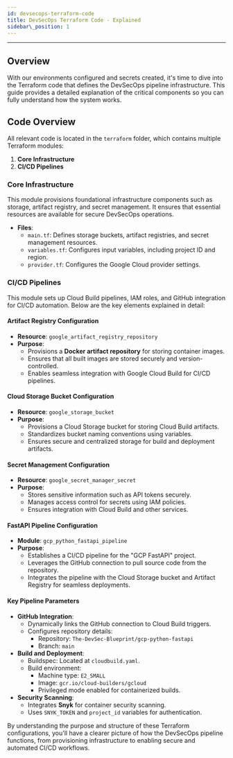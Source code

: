 ```yaml
---
id: devsecops-terraform-code
title: DevSecOps Terraform Code - Explained
sidebar\_position: 1
---
```


---

## Overview

With our environments configured and secrets created, it's time to dive into the Terraform code that defines the DevSecOps pipeline infrastructure. This guide provides a detailed explanation of the critical components so you can fully understand how the system works.

## Code Overview

All relevant code is located in the `terraform` folder, which contains multiple Terraform modules:

1. **Core Infrastructure**
2. **CI/CD Pipelines**

### Core Infrastructure

This module provisions foundational infrastructure components such as storage, artifact registry, and secret management. It ensures that essential resources are available for secure DevSecOps operations.

- **Files**:
  - `main.tf`: Defines storage buckets, artifact registries, and secret management resources.
  - `variables.tf`: Configures input variables, including project ID and region.
  - `provider.tf`: Configures the Google Cloud provider settings.

### CI/CD Pipelines

This module sets up Cloud Build pipelines, IAM roles, and GitHub integration for CI/CD automation. Below are the key elements explained in detail:

#### Artifact Registry Configuration

- **Resource**: `google_artifact_registry_repository`
- **Purpose**:
  - Provisions a **Docker artifact repository** for storing container images.
  - Ensures that all built images are stored securely and version-controlled.
  - Enables seamless integration with Google Cloud Build for CI/CD pipelines.

#### Cloud Storage Bucket Configuration

- **Resource**: `google_storage_bucket`
- **Purpose**:
  - Provisions a Cloud Storage bucket for storing Cloud Build artifacts.
  - Standardizes bucket naming conventions using variables.
  - Ensures secure and centralized storage for build and deployment artifacts.

#### Secret Management Configuration

- **Resource**: `google_secret_manager_secret`
- **Purpose**:
  - Stores sensitive information such as API tokens securely.
  - Manages access control for secrets using IAM policies.
  - Ensures integration with Cloud Build and other services.

#### FastAPI Pipeline Configuration

- **Module**: `gcp_python_fastapi_pipeline`
- **Purpose**:
  - Establishes a CI/CD pipeline for the "GCP FastAPI" project.
  - Leverages the GitHub connection to pull source code from the repository.
  - Integrates the pipeline with the Cloud Storage bucket and Artifact Registry for seamless deployments.

#### Key Pipeline Parameters

- **GitHub Integration**:
  - Dynamically links the GitHub connection to Cloud Build triggers.
  - Configures repository details:
    - Repository: `The-DevSec-Blueprint/gcp-python-fastapi`
    - Branch: `main`
- **Build and Deployment**:
  - Buildspec: Located at `cloudbuild.yaml`.
  - Build environment:
    - Machine type: `E2_SMALL`
    - Image: `gcr.io/cloud-builders/gcloud`
    - Privileged mode enabled for containerized builds.
- **Security Scanning**:
  - Integrates **Snyk** for container security scanning.
  - Uses `SNYK_TOKEN` and `project_id` variables for authentication.

By understanding the purpose and structure of these Terraform configurations, you'll have a clearer picture of how the DevSecOps pipeline functions, from provisioning infrastructure to enabling secure and automated CI/CD workflows.
